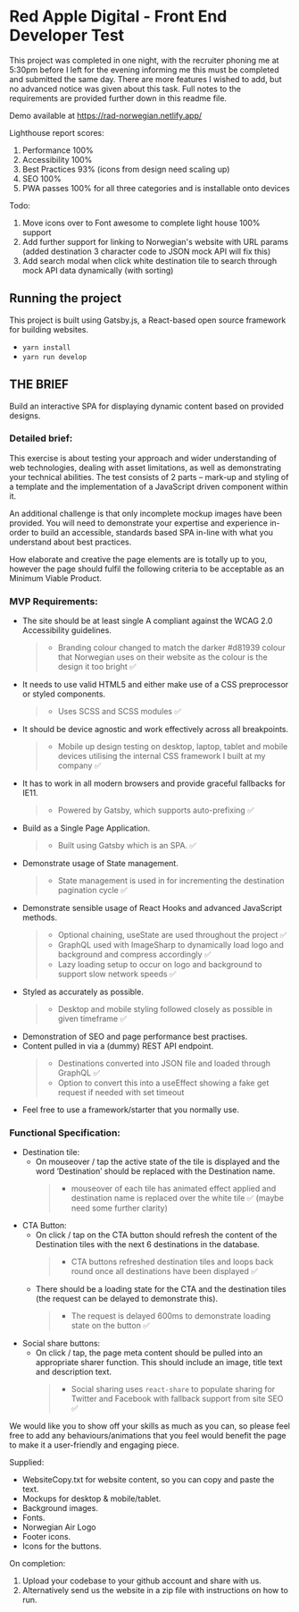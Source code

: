 # Red Apple Digital - Front End Developer Test

This project was completed in one night, with the recruiter phoning me at 5:30pm before I left for the evening informing me this must be completed and submitted the same day. There are more features I wished to add, but no advanced notice was given about this task. Full notes to the requirements are provided further down in this readme file. 

Demo available at https://rad-norwegian.netlify.app/

Lighthouse report scores: 

1. Performance 100%
2. Accessibility 100%
3. Best Practices 93% (icons from design need scaling up)
4. SEO 100%
5. PWA passes 100% for all three categories and is installable onto devices

Todo:

1. Move icons over to Font awesome to complete light house 100% support
2. Add further support for linking to Norwegian's website with URL params (added destination 3 character code to JSON mock API will fix this)
3. Add search modal when click white destination tile to search through mock API data dynamically (with sorting)
 
## Running the project

This project is built using Gatsby.js, a React-based open source framework for building websites.

- `yarn install`
- `yarn run develop`

## THE BRIEF
Build an interactive SPA for displaying dynamic content based on provided designs.

### Detailed brief:
This exercise is about testing your approach and wider understanding of web technologies, dealing with asset limitations, as well as demonstrating your technical abilities. The test consists of 2 parts – mark-up and styling of a template and the implementation of a JavaScript driven component within it.

An additional challenge is that only incomplete mockup images have been provided. You will need to demonstrate your expertise and experience in-order to build an accessible, standards based SPA in-line with what you understand about best practices.

How elaborate and creative the page elements are is totally up to you, however the page should fulfil the following criteria to be acceptable as an Minimum Viable Product.

### MVP Requirements:
- The site should be at least single A compliant against the WCAG 2.0 Accessibility guidelines.
    > - Branding colour changed to match the darker #d81939 colour that Norwegian uses on their website as the colour is the design it too bright ✅
- It needs to use valid HTML5 and either make use of a CSS preprocessor or styled components.
    > - Uses SCSS and SCSS modules ✅ 
- It should be device agnostic and work effectively across all breakpoints.
    > - Mobile up design testing on desktop, laptop, tablet and mobile devices utilising the internal CSS framework I built at my company ✅
- It has to work in all modern browsers and provide graceful fallbacks for IE11.
    > - Powered by Gatsby, which supports auto-prefixing ✅
- Build as a Single Page Application.
    > - Built using Gatsby which is an SPA. ✅
- Demonstrate usage of State management.
    > - State management is used in for incrementing the destination pagination cycle ✅
- Demonstrate sensible usage of React Hooks and advanced JavaScript methods.
    > - Optional chaining, useState are used throughout the project ✅
    > - GraphQL used with ImageSharp to dynamically load logo and background and compress accordingly ✅
    > - Lazy loading setup to occur on logo and background to support slow network speeds ✅
- Styled as accurately as possible.
    > - Desktop and mobile styling followed closely as possible in given timeframe ✅
- Demonstration of SEO and page performance best practises.
- Content pulled in via a (dummy) REST API endpoint.
    > - Destinations converted into JSON file and loaded through GraphQL ✅
    > - Option to convert this into a useEffect showing a fake get request if needed with set timeout
- Feel free to use a framework/starter that you normally use.

### Functional Specification:
- Destination tile:
    - On mouseover / tap the active state of the tile is displayed and the word ‘Destination’
should be replaced with the Destination name.
        > - mouseover of each tile has animated effect applied and destination name is replaced over the white tile ✅ (maybe need some further clarity)
- CTA Button:
    - On click / tap on the CTA button should refresh the content of the Destination tiles with
the next 6 destinations in the database.
        > - CTA buttons refreshed destination tiles and loops back round once all destinations have been displayed ✅
    - There should be a loading state for the CTA and the destination tiles (the request can be
delayed to demonstrate this).
        > - The request is delayed 600ms to demonstrate loading state on the button ✅
- Social share buttons:
    - On click / tap, the page meta content should be pulled into an appropriate sharer
function. This should include an image, title text and description text.
        > - Social sharing uses `react-share` to populate sharing for Twitter and Facebook with fallback support from site SEO ✅

We would like you to show off your skills as much as you can, so please feel free to add any behaviours/animations that you feel would benefit the page to make it a user-friendly and engaging piece.

Supplied:
- WebsiteCopy.txt for website content, so you can copy and paste the text.
- Mockups for desktop & mobile/tablet.
- Background images.
- Fonts.
- Norwegian Air Logo
- Footer icons.
- Icons for the buttons.

On completion:
1. Upload your codebase to your github account and share with us.
2. Alternatively send us the website in a zip file with instructions on how to run.
